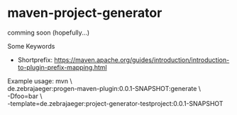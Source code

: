 # maven-project-generator

comming soon (hopefully...)

Some Keywords
* Shortprefix: https://maven.apache.org/guides/introduction/introduction-to-plugin-prefix-mapping.html

Example usage:
   mvn \\\
   de.zebrajaeger:progen-maven-plugin:0.0.1-SNAPSHOT:generate \\\
   -Dfoo=bar \\\
   -template=de.zebrajaeger:project-generator-testproject:0.0.1-SNAPSHOT